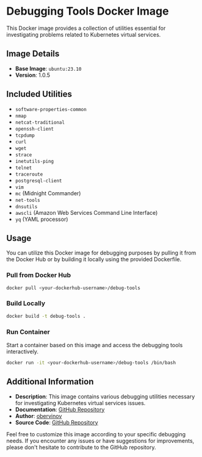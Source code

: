 # Debugging Tools Docker Image

This Docker image provides a collection of utilities essential for investigating problems related to Kubernetes virtual services.

## Image Details

- **Base Image**: `ubuntu:23.10`
- **Version**: 1.0.5

## Included Utilities

- `software-properties-common`
- `nmap`
- `netcat-traditional`
- `openssh-client`
- `tcpdump`
- `curl`
- `wget`
- `strace`
- `inetutils-ping`
- `telnet`
- `traceroute`
- `postgresql-client`
- `vim`
- `mc` (Midnight Commander)
- `net-tools`
- `dnsutils`
- `awscli` (Amazon Web Services Command Line Interface)
- `yq` (YAML processor)

## Usage

You can utilize this Docker image for debugging purposes by pulling it from the Docker Hub or by building it locally using the provided Dockerfile.

### Pull from Docker Hub

```bash
docker pull <your-dockerhub-username>/debug-tools
```

### Build Locally

```bash
docker build -t debug-tools .
```

### Run Container

Start a container based on this image and access the debugging tools interactively.

```bash
docker run -it <your-dockerhub-username>/debug-tools /bin/bash
```

## Additional Information

- **Description**: This image contains various debugging utilities necessary for investigating Kubernetes virtual services issues.
- **Documentation**: [GitHub Repository](https://github.com/obervinov/images/docker/debug/README.md)
- **Author**: [obervinov](https://github.com/obervinov)
- **Source Code**: [GitHub Repository](https://github.com/obervinov/images/docker/debug/Dockerfile)

Feel free to customize this image according to your specific debugging needs. If you encounter any issues or have suggestions for improvements, please don't hesitate to contribute to the GitHub repository.
